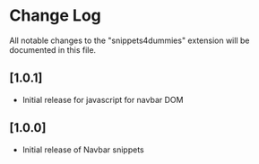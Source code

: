 # Change Log

All notable changes to the "snippets4dummies" extension will be documented in this file.

## [1.0.1]

- Initial release for javascript for navbar DOM

## [1.0.0]

- Initial release of Navbar snippets
